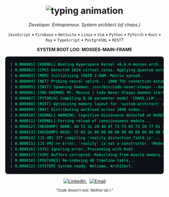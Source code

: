 <h1 align="center">
<img src="https://readme-typing-svg.herokuapp.com?font=Share+Tech+Mono&size=28&duration=2000&pause=1000&color=00FF99&center=true&vCenter=true&width=550&lines=Mr.+Mosses;I+see+code+in+my+sleep.;It's+terrifying." alt="typing animation" />
</h1>

<p align="center">
<i>Developer. Entrepreneur. System architect (of chaos.)</i>
</p>

<p align="center">
<code>JavaScript</code> • <code>Firebase</code> • <code>NetSuite</code> • <code>Linux</code> • <code>Vim</code> •
<code>Python</code> • <code>PyTorch</code> • <code>Rust</code> • <code>Ray</code> • <code>TypeScript</code> •
<code>PostgreSQL</code> • <code>REST</code>?
</p>

<p align="center"><strong>SYSTEM BOOT LOG: MOSSES-MAIN-FRAME</strong></p>
<div align="center">
<pre align="left" style="background-color: #0D1117; color: #00FF99; border-radius: 8px; padding: 16px; max-width: 600px; font-family: 'Share Tech Mono', monospace; font-size: 12px; line-height: 1.5;">
[ 0.000001] [KERNEL] Booting Hyperspace Kernel v6.6.6-mosses-arch...
[ 0.000002] [CPU] Detected 1024 virtual cores. Applying quantum entanglement patch... OK.
[ 0.000003] [MEM] Initializing 256TB Z-RAM. Matrix synced.
[ 0.000004] [NET] Probing neural uplink... 1000 THz connection established.
[ 0.000005] [INIT] Spawning daemon: /usr/bin/code-never-sleeps --daemon
[ 0.000006] [CNS-DAEMON] Mr. Mosses | Code Never Sleeps daemon started. PID: 1337
[ 0.000007] [PYTORCH] Compiling 8.1B parameter model 'CHAOS_LLM'...
[ 0.000008] [RUST] Optimizing memory layout for 'system-architect' crate...
[ 0.000009] [RAY] Distributing workload across 2048 nodes...
[ 0.000010] [KERNEL] WARNING: Cognitive dissonance detected at 0xDEADBEEF.
[ 0.000011] [KERNEL] Forcing reload of consciousness module...
[ 0.000012] [HEXDUMP] 0000: 4d 72 2e 20 4d 6f 73 73 65 73 20 77 61 73 20 68 65  | Mr. Mosses was he
[ 0.000013] [HEXDUMP] 0010: 72 65 2e 00 00 00 00 00 00 00 00 00 00 00 00 00  | re............
[ 0.000014] [JS-VM] JIT compiling 'reality_distortion_field.js'...
[ 0.000015] [JS-VM] >> Error: 'reality' is not a constructor. (Modern JS Destructuring failed)
[ 0.000016] [SYS] Ignoring error. Proceeding with boot.
[ 0.000017] [VIM] Buffers corrupted. Rebuilding from muscle memory...
[ 0.000018] [POSTGRES] Re-indexing 4D timeline table...
[ 0.000022] [SYSTEM] System ready. Welcome, Architect.
</pre>
</div>

<p align="center">
<a href="https://www.linkedin.com/in/techgamemathpreneur/" target="_blank">
<img src="https://img.shields.io/badge/LinkedIn-0D1117?style=for-the-badge&logo=linkedin&logoColor=00FF99" alt="LinkedIn" />
</a>
&nbsp;
<a href="mailto:mosasross@gamil.com">
<img src="https://img.shields.io/badge/Email-0D1117?style=for-the-badge&logo=gmail&logoColor=00FF99" alt="Email" />
</a>
</p>

<p align="center">
<sub><i>“Code doesn’t rest. Neither do I.”</i></sub>
</p>
